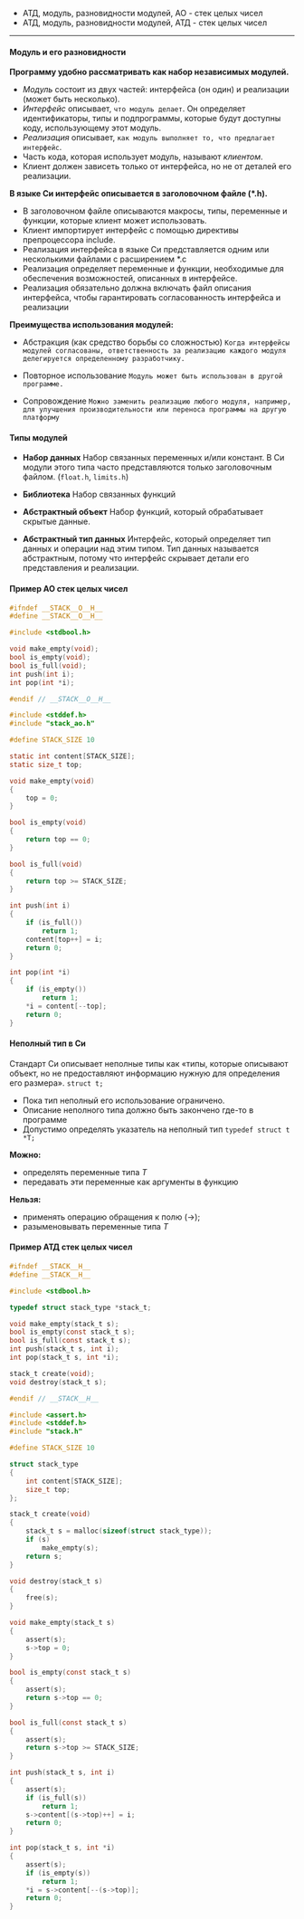 - АТД, модуль, разновидности модулей, АО - стек целых чисел
- АТД, модуль, разновидности модулей, АТД - стек целых чисел
---
#### **Модуль и его разновидности**

**Программу удобно рассматривать как набор независимых модулей.**

- *Модуль* состоит из двух частей: интерфейса (он один) и реализации (может быть несколько).
- *Интерфейс* описывает, `что модуль делает`. Он определяет идентификаторы, типы и подпрограммы, которые будут доступны коду, использующему этот модуль.
- *Реализация* описывает, `как модуль выполняет то, что предлагает интерфейс`. 
- Часть кода, которая использует модуль, называют *клиентом*. 
- Клиент должен зависеть только от интерфейса, но не от деталей его реализации.

**В языке Си интерфейс описывается в заголовочном файле (*.h).**

- В заголовочном файле описываются макросы, типы, переменные и функции, которые клиент может использовать.
- Клиент импортирует интерфейс с помощью директивы препроцессора include.
- Реализация интерфейса в языке Си представляется одним или несколькими файлами с расширением *.c
- Реализация определяет переменные и функции, необходимые для обеспечения возможностей, описанных в интерфейсе.
- Реализация обязательно должна включать файл описания интерфейса, чтобы гарантировать согласованность интерфейса и реализации

**Преимущества использования модулей:**

- Абстракция (как средство борьбы со сложностью)
`Когда интерфейсы модулей согласованы, ответственность за реализацию каждого модуля делегируется определенному разработчику.`

- Повторное использование
`Модуль может быть использован в другой программе.`

- Сопровождение
`Можно заменить реализацию любого модуля, например, для улучшения производительности или переноса программы на другую платформу`

#### **Типы модулей**

- **Набор данных**
Набор связанных переменных и/или констант. В Си модули этого типа часто
представляются только заголовочным файлом. (`float.h`, `limits.h`)

- **Библиотека**
Набор связанных функций

- **Абстрактный объект**
Набор функций, который обрабатывает скрытые данные.

- **Абстрактный тип данных**
Интерфейс, который определяет тип данных и операции над этим типом. Тип данных называется абстрактным, потому что интерфейс скрывает детали его представления и реализации.

#### **Пример АО стек целых чисел**

```c
#ifndef __STACK__O__H__
#define __STACK__O__H__

#include <stdbool.h>

void make_empty(void);
bool is_empty(void);
bool is_full(void);
int push(int i);
int pop(int *i);

#endif // __STACK__O__H__
```

```c
#include <stddef.h>
#include "stack_ao.h"

#define STACK_SIZE 10

static int content[STACK_SIZE];
static size_t top;

void make_empty(void)
{
	top = 0;
}

bool is_empty(void)
{
	return top == 0;
}

bool is_full(void)
{
	return top >= STACK_SIZE;
}

int push(int i)
{
	if (is_full())
		return 1;
	content[top++] = i;
	return 0;
}

int pop(int *i)
{
	if (is_empty())
		return 1;
	*i = content[--top];
	return 0;
}
```

#### **Неполный тип в Си**

Стандарт Си описывает неполные типы как «типы, которые описывают объект, но не предоставляют информацию нужную для определения его размера». `struct t;`
- Пока тип неполный его использование ограничено.
- Описание неполного типа должно быть закончено где-то в программе
- Допустимо определять указатель на неполный тип `typedef struct t *T;`

**Можно:**
- определять переменные типа *T*
- передавать эти переменные как аргументы в функцию

**Нельзя:**
- применять операцию обращения к полю (->);
- разыменовывать переменные типа *T*

#### **Пример АТД стек целых чисел**

```c
#ifndef __STACK__H__
#define __STACK__H__

#include <stdbool.h>

typedef struct stack_type *stack_t;

void make_empty(stack_t s);
bool is_empty(const stack_t s);
bool is_full(const stack_t s);
int push(stack_t s, int i);
int pop(stack_t s, int *i);

stack_t create(void);
void destroy(stack_t s);

#endif // __STACK__H__
```

```c
#include <assert.h>
#include <stddef.h>
#include "stack.h"

#define STACK_SIZE 10

struct stack_type
{
	int content[STACK_SIZE];
	size_t top;
};

stack_t create(void)
{
	stack_t s = malloc(sizeof(struct stack_type));
	if (s)
		make_empty(s);
	return s;
}

void destroy(stack_t s)
{
	free(s);
}

void make_empty(stack_t s)
{
	assert(s);
	s->top = 0;
}

bool is_empty(const stack_t s)
{
	assert(s);
	return s->top == 0;
}

bool is_full(const stack_t s)
{
	assert(s);
	return s->top >= STACK_SIZE;
}

int push(stack_t s, int i)
{
	assert(s);
	if (is_full(s))
		return 1;
	s->content[(s->top)++] = i;
	return 0;
}

int pop(stack_t s, int *i)
{
	assert(s);
	if (is_empty(s))
		return 1;
	*i = s->content[--(s->top)];
	return 0;
}
```